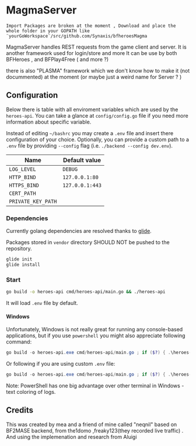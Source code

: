# MagmaServer
``Import Packages are broken at the moment , Download and place the whole folder in your GOPATH
  like ¨yourGoWorkspace¨/src/github.com/Synaxis/bfheroesMagma``

MagmaServer handles REST requests from the game client and server.
It is another framework used for login/store and more
It can be use by both BFHeroes , and BFPlay4Free ( and more ?)

there is also "PLASMA" framework which we don't know how to make it (not docummented)
at the moment (or maybe just a weird name for Server ? ) 

## Configuration

Below there is table with all enviroment variables which are used by the `heroes-api`.
You can take a glance at `config/config.go` file if you need more information about specific variable.

Instead of editing `~/bashrc` you may create a `.env` file and insert there configuration of your choice.
Optionally, you can provide a custom path to a `.env` file by providing `--config` flag (i.e. `./backend --config dev.env`).

| Name               | Default value   |
|--------------------|-----------------|
| `LOG_LEVEL`        | `DEBUG`         |
| `HTTP_BIND`        | `127.0.0.1:80`  |
| `HTTPS_BIND`       | `127.0.0.1:443` |
| `CERT_PATH`        |                 |
| `PRIVATE_KEY_PATH` |                 |

### Dependencies

Currently golang dependencies are resolved thanks to [glide](https://github.com/Masterminds/glide).

Packages stored in `vendor` directory SHOULD NOT be pushed to the repository.

```bash
glide init
glide install
```

### Start

```bash
go build -o heroes-api cmd/heroes-api/main.go && ./heroes-api
```

It will load `.env` file by default.

#### Windows

Unfortunately, Windows is not really great for running any console-based applications, but if you use `powershell` you might also appreciate following command:

```powershell
go build -o heroes-api.exe cmd/heroes-api/main.go ; if ($?) { .\heroes-api.exe }
```

Or following if you are using custom `.env` file:

```powershell
go build -o heroes-api.exe cmd/heroes-api/main.go ; if ($?) { .\heroes-api.exe --config .dev.env }
```

Note: PowerShell has one big advantage over other terminal in Windows - text coloring of logs.

## Credits

This was created by mea and a friend of mine called "neqnil" based on BF2MASE backend, from the1domo ,freaky123(they recorded live traffic) . And using the implemenation and research from Aluigi
